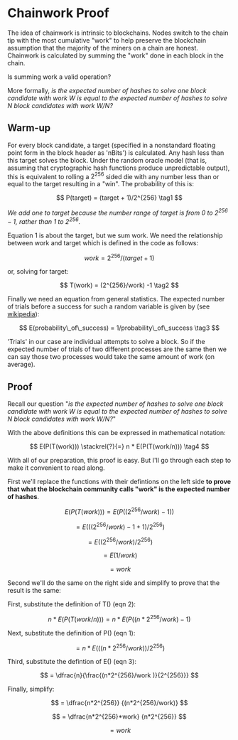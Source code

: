 # Chainwork Proof

The idea of chainwork is intrinsic to blockchains.  Nodes switch to the chain tip with the most cumulative "work" to help preserve the blockchain assumption that the majority of the miners on a chain are honest.  Chainwork is calculated by summing the "work" done in each block in the chain.  

Is summing work a valid operation?

More formally, *is the expected number of hashes to solve one block candidate with work W is equal to the expected number of hashes to solve N block candidates with work W/N?*

## Warm-up

For every block candidate, a target (specified in a nonstandard floating point form in the block header as 'nBits') is calculated.  Any hash less than this target solves the block.  Under the random oracle model (that is, assuming that cryptographic hash functions produce unpredictable output), this is equivalent to rolling a $2^{256}$ sided die with any number less than or equal to the target resulting in a "win".  The probability of this is:

$$
P(target) = (target + 1)/2^{256}       \tag1
$$

*We add one to target because the number range of target is from 0 to $2^{256}-1$, rather than 1 to $2^{256}$.*

Equation 1 is about the target, but we sum work.   We need the relationship between work and target which is defined in the code as follows:

$$
work = 2^{256}/ (target + 1)
$$

or, solving for target:

$$
T(work) = (2^{256}/work) -1   \tag2
$$

Finally we need an equation from general statistics.  The expected number of trials before a success for such a random variable is given by (see [wikipedia](https://en.wikipedia.org/wiki/Geometric_distribution#Properties)):

$$
E(probability\_of\_success) = 1/probability\_of\_success    \tag3
$$

'Trials' in our case are individual attempts to solve a block.  So if the expected number of trials of two different processes are the same then we can say those two processes would take the same amount of work (on average).

## Proof

Recall our question "*is the expected number of hashes to solve one block candidate with work W is equal to the expected number of hashes to solve N block candidates with work W/N?*"

With the above definitions this can be expressed in mathematical notation:

$$
E(P(T(work))) \stackrel{?}{=} n * E(P(T(work/n)))    \tag4
$$

With all of our preparation, this proof is easy.  But I'll go through each step to make it convenient to read along.  

First we'll replace the functions with their defintions on the left side **to prove that what the blockchain community calls "work" is the expected number of hashes**.

$$
E(P(T(work))) = E(P((2^{256}/work) -1))
$$

$$
 = E(((2^{256}/work) -1 + 1)/2^{256})
$$

$$
 = E((2^{256}/work)/2^{256})
$$

$$
 = E(1/work)
$$

$$  
 = work
$$


Second we'll do the same on the right side and simplify to prove that the result is the same:

First, substitute the definition of T() (eqn 2):

$$  
n * E(P(T(work/n))) = n * E(P((n*2^{256}/work) -1)
$$

Next, substitute the definition of P() (eqn 1):

$$
 = n * E( ((n*2^{256}/work))/2^{256})
$$

Third, substitute the defintion of E() (eqn 3):

$$
= \dfrac{n}{\frac{(n*2^{256}/work )}{2^{256}}}
$$

Finally, simplify:

$$
= \dfrac{n*2^{256}} {(n*2^{256}/work)}
$$

$$
= \dfrac{n*2^{256}*work} {n*2^{256}}
$$

$$
= work
$$

